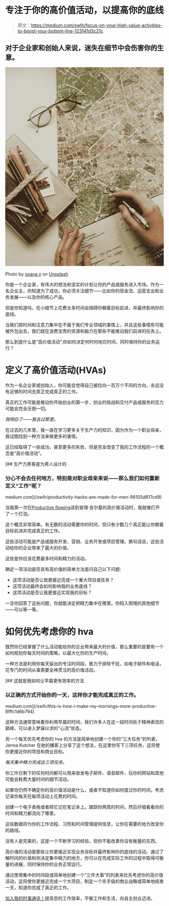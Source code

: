 # 专注于你的高价值活动，以提高你的底线

> 原文：<https://medium.com/swlh/focus-on-your-high-value-activities-to-boost-your-bottom-line-123141d3c21c>

## 对于企业家和创始人来说，迷失在细节中会伤害你的生意。

![](img/ac673ac0fe3b83df7b3889f7c4a9b652.png)

Photo by [oxana v](https://unsplash.com/@arttravelling?utm_source=medium&utm_medium=referral) on [Unsplash](https://unsplash.com?utm_source=medium&utm_medium=referral)

你是一个企业家，有伟大的想法和坚实的计划让你的产品或服务进入市场。作为一名企业主，你知道为了成功，你必须关注细节——比如你的现金流、运营支出和业务发展——以及你的核心产品。

但是你知道吗，在小细节上花费太多时间会阻碍你朝着目标前进，并最终影响你的底线。

当我们把时间和注意力集中在不属于我们专业领域的事情上，并且这些事情有可能被外包出去，我们就在浪费宝贵的资源和脑力在那些不能推动我们前进的任务上。

那么到底什么是“高价值活动”,你如何决定何时何地花时间，同时保持你的业务运行？

# 定义了高价值活动(HVAs)

作为一名企业家或创始人，你可能会觉得自己被拉向一百万个不同的方向，永远没有足够的时间去真正完成真正的工作。

真正的工作可能是推动你开始创业的第一步，创业的挑战和交付产品或服务的压力可能会完全压倒一切。

*我明白了——我去过那里。*

在过去的几年里，我一直在学习更多关于生产力的知识，因为作为一个职业母亲，我试图找到一种方法来做更多的事情。

这已经取得了一些成功，甚至更多的失败，但是完全改变了我的工作流程的一个概念是“高价值活动”。

[](/swlh/productivity-hacks-are-made-for-men-98105d817cd9) [## 生产力黑客是为男人设计的

### 分心不会去任何地方，特别是对职业母亲来说——那么我们如何重新定义“工作”呢？

medium.com](/swlh/productivity-hacks-are-made-for-men-98105d817cd9) 

当我第一次在[Productive flowing](https://www.productiveflourishing.com/top-posts/)读到查理·吉尔基的高价值活动时，我就像打开了一个灯泡。

这个概念非常简单。有无数的活动需要你的时间，但只有少数几个真正能让你朝着目标前进并完成真正的工作。

这些活动可能是产品或服务开发、营销、业务开发或项目管理。换句话说，这些活动给你的企业带来了最大的价值。

这些是你应该花费最多时间和精力的活动。

确定一项活动是否具有高价值的简单方法是问自己以下问题:

*   这项活动是否让我更接近完成一个重大项目或任务？
*   这项活动最终会如何影响我的业务底线？
*   这项活动是否让我更接近实现我的目标？

一旦你回答了这些问题，你就能决定把精力集中在哪里。你陷入困境的其他细节——可以等一等。

# 如何优先考虑你的 hva

既然你已经掌握了什么活动能给你的企业带来最大的价值，那么重要的是要有一个如何规划你每天时间的策略，以最大化你的生产时间。

一种方法是利用你每天留出的专注时间段，致力于排除干扰，如电子邮件和电话，花专门的时间从事需要全神贯注的高价值活动。

[](/swlh/this-is-how-i-make-my-mornings-more-productive-8fffc1d6b794) [## 这就是我如何让早晨更有效率的方法

### 以正确的方式开始你的一天，这样你才能完成真正的工作。

medium.com](/swlh/this-is-how-i-make-my-mornings-more-productive-8fffc1d6b794) 

这种方法通常意味着你利用早晨的时间，我们许多人在这一段时间处于精神表现的巅峰，可以进入梦寐以求的“心流”状态。

另一个每天优先考虑你的 hva 的方法是简单地创建一个你的“三大任务”的列表，Jenna Kutcher 在她的播客上分享了这个想法，在这里你写下三项任务，这将使你更接近你的项目和商业目标。

*每天集中精力完成这三项任务。*

你工作日剩下的任何时间都可以用来收发电子邮件、语音邮件、玩你的网站和其他可能会耗费大量时间的细节活动。

如果你仍然不确定你的高价值活动是什么，或者不知道你如何度过你的时间，考虑记录你每天在每项活动上花费的时间。

创建一个电子表格或者把它记在笔记本上。跟踪你两周的时间，然后仔细看看你的时间和精力都流向了哪里。

这些数据将为你的工作流程、习惯和时间管理提供信息，让你在需要的地方改变你的路线。

没有人是完美的，这是一个不断学习的经验，但你不能改善你没有衡量的东西。

高价值的活动是那些让你更接近实现业务目标并最终影响你的底线的活动。通过了解时间的价值和你决定集中精力的地方，你可以在完成实际工作的过程中取得可衡量的进展，同时保持你的业务正常运行。

通过使用集中的时间段或简单地创建一个“三件大事”的列表来优先考虑你的高价值活动，这将使你更接近完成一个大项目，制定一个杀手级的商业战略或简单地结束一天，知道你完成了真正的工作。

[加入我的时事通讯！](https://www.shannonhennig.com/newsletter-sign-up)提高您的工作效率，平衡工作和生活，向自主创业迈进。